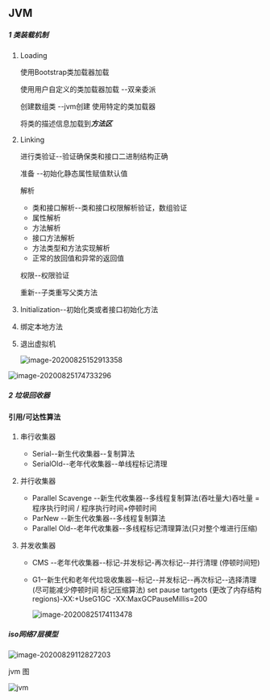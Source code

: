 ## JVM

##### 1 类装载机制

1. Loading

   使用Bootstrap类加载器加载

   使用用户自定义的类加载器加载 --双亲委派

   创建数组类 --jvm创建 使用特定的类加载器

   将类的描述信息加载到***方法区***

2. Linking

   进行类验证--验证确保类和接口二进制结构正确

   准备 --初始化静态属性赋值默认值

   解析

   - 类和接口解析--类和接口权限解析验证，数组验证
   - 属性解析
   - 方法解析
   - 接口方法解析
   - 方法类型和方法实现解析
   - 正常的放回值和异常的返回值

   权限--权限验证

   重新--子类重写父类方法

3. Initialization--初始化类或者接口初始化方法

4. 绑定本地方法

5. 退出虚拟机

   ![image-20200825152913358](D:\typora\image-20200825152913358.png)

![image-20200825174733296](D:\typora\image-20200825174733296.png)

##### 2 垃圾回收器

####     引用/可达性算法

1. 串行收集器

   - Serial--新生代收集器--复制算法
   - SerialOld--老年代收集器--单线程标记清理

2. 并行收集器

   - Parallel Scavenge --新生代收集器--多线程复制算法(吞吐量大)吞吐量 = 程序执行时间 / 程序执行时间+停顿时间
   - ParNew --新生代收集器--多线程复制算法
   - Parallel Old--老年代收集器--多线程标记清理算法(只对整个堆进行压缩)

3. 并发收集器

   - CMS --老年代收集器--标记-并发标记-再次标记--并行清理 (停顿时间短) 

   - G1--新生代和老年代垃圾收集器--标记--并发标记--再次标记--选择清理(尽可能减少停顿时间 标记压缩算法) set pause tartgets (更改了内存结构 regions)-XX:+UseG1GC -XX:MaxGCPauseMillis=200

     ![image-20200825174113478](C:\Users\lzx\AppData\Roaming\Typora\typora-user-images\image-20200825174113478.png)

   

##### iso网络7层模型

![image-20200829112827203](D:\typora\image-20200829112827203.png)

jvm 图

![jvm](C:\Users\Administrator\Desktop\document\jvm.png)
